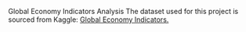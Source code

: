 Global Economy Indicators Analysis
The dataset used for this project is sourced from Kaggle: [Global Economy Indicators.](https://www.kaggle.com/datasets/prasad22/global-economy-indicators)
